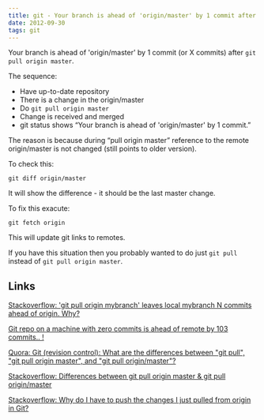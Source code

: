 ```yaml
---
title: git - Your branch is ahead of 'origin/master' by 1 commit after pull
date: 2012-09-30
tags: git
---
```



Your branch is ahead of 'origin/master' by 1 commit (or X commits) after `git pull origin master`.

The sequence:
* Have up-to-date repository
* There is a change in the origin/master
* Do `git pull origin master`
* Change is received and merged
* git status shows “Your branch is ahead of 'origin/master' by 1 commit.”

The reason is because during “pull origin master” reference to the remote
origin/master is not changed (still points to older version).

<!-- more -->
To check this:

    git diff origin/master

It will show the difference - it should be the last master change.

To fix this exacute:

    git fetch origin

This will update git links to remotes.

If you have this situation then you probably wanted to do just `git pull` instead of `git pull origin master`.

Links
-------------------------------------------

[Stackoverflow: 'git pull origin mybranch' leaves local mybranch N commits ahead of origin. Why?](http://stackoverflow.com/questions/1741143/git-git-pull-origin-mybranch-leaves-local-mybranch-n-commits-ahead-of-origin)

[Git repo on a machine with zero commits is ahead of remote by 103 commits.. !](http://git.661346.n2.nabble.com/Git-repo-on-a-machine-with-zero-commits-is-ahead-of-remote-by-103-commits-td5957671.html)

[Quora: Git (revision control): What are the differences between "git pull", "git pull origin master", and "git pull origin/master"?](http://www.quora.com/What-are-the-differences-between-git-pull-git-pull-origin-master-and-git-pull-origin-master)

[Stackoverflow: Differences between git pull origin master & git pull origin/master](http://stackoverflow.com/questions/2883840/differences-between-git-pull-origin-master-git-pull-origin-master)

[Stackoverflow: Why do I have to push the changes I just pulled from origin in Git?](http://stackoverflow.com/questions/5283829/why-do-i-have-to-push-the-changes-i-just-pulled-from-origin-in-git)
